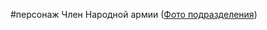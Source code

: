 \#персонаж
Член Народной армии ([Фото подразделения](..\..\%D0%A8%D1%82%D1%83%D0%BA%D0%B8\%D0%A4%D0%BE%D1%82%D0%BE%20%D0%BF%D0%BE%D0%B4%D1%80%D0%B0%D0%B7%D0%B4%D0%B5%D0%BB%D0%B5%D0%BD%D0%B8%D1%8F.md))
